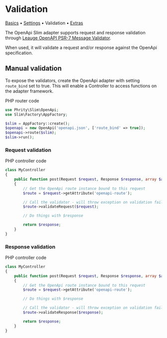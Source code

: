 # Validation

[Basics](Basics.md) • [Settings](Settings.md) • Validation • [Extras](Extras.md)

The OpenApi Slim adapter supports request and response validation through [Leauge OpenAPI PSR-7 Message Validator](https://github.com/thephpleague/openapi-psr7-validator).

When used, it will validate a request and/or response against the OpenApi specification.


## Manual validation

To expose the validators, create the OpenApi adapter with setting `route_bind` set to true.
This will enable a Controller to access functions on the adapter framework.

PHP router code
```php
use Phrity\Slim\OpenApi;
use Slim\Factory\AppFactory;

$slim = AppFactory::create();
$openapi = new OpenApi('openapi.json', ['route_bind' => true]);
$openapi->route($slim);
$slim->run();
```

### Request validation

PHP controller code
```php
class MyController
{
    public function post(Request $request, Response $response, array $arguments)
    {
        // Get the OpenApi route instance bound to this request
        $route = $request->getAttribute('openapi-route');

        // Call the validator - will throw exception on validation failure
        $route->validateRequest($request);

        // Do things with $response

        return $response;
    }
}
```

### Response validation

PHP controller code
```php
class MyController
{
    public function post(Request $request, Response $response, array $arguments)
    {
        // Get the OpenApi route instance bound to this request
        $route = $request->getAttribute('openapi-route');

        // Do things with $response

        // Call the validator - will throw exception on validation failure
        $route->validateResponse($response);

        return $response;
    }
}
```

